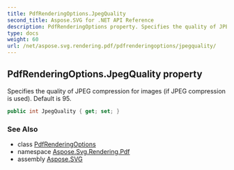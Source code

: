```yaml
---
title: PdfRenderingOptions.JpegQuality
second_title: Aspose.SVG for .NET API Reference
description: PdfRenderingOptions property. Specifies the quality of JPEG compression for images if JPEG compression is used. Default is 95
type: docs
weight: 60
url: /net/aspose.svg.rendering.pdf/pdfrenderingoptions/jpegquality/
---
```

## PdfRenderingOptions.JpegQuality property

Specifies the quality of JPEG compression for images (if JPEG compression is used). Default is 95.

```csharp
public int JpegQuality { get; set; }
```

### See Also

* class [PdfRenderingOptions](../)
* namespace [Aspose.Svg.Rendering.Pdf](../../../aspose.svg.rendering.pdf/)
* assembly [Aspose.SVG](../../../)
